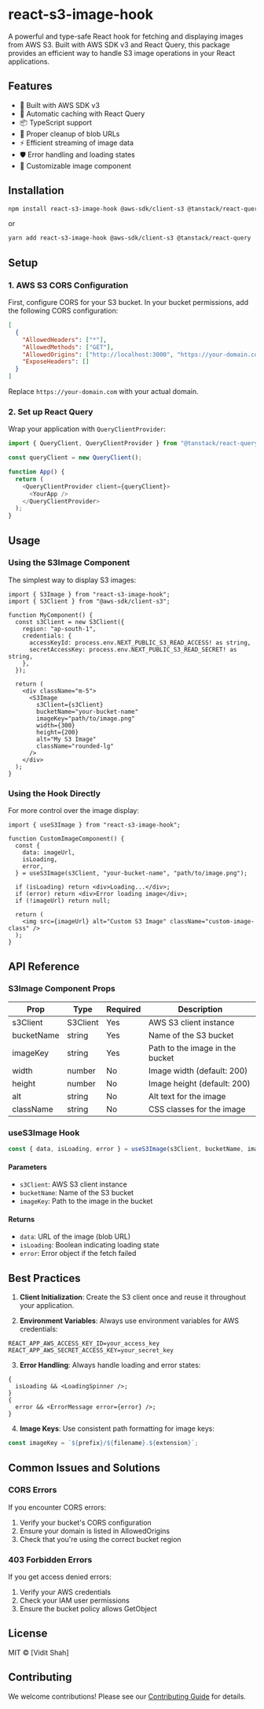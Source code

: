 # react-s3-image-hook

A powerful and type-safe React hook for fetching and displaying images from AWS S3. Built with AWS SDK v3 and React Query, this package provides an efficient way to handle S3 image operations in your React applications.

## Features

- 🚀 Built with AWS SDK v3
- 💾 Automatic caching with React Query
- 📦 TypeScript support
- 🔄 Proper cleanup of blob URLs
- ⚡ Efficient streaming of image data
- 🛡️ Error handling and loading states
- 🎨 Customizable image component

## Installation

```bash
npm install react-s3-image-hook @aws-sdk/client-s3 @tanstack/react-query
```

or

```bash
yarn add react-s3-image-hook @aws-sdk/client-s3 @tanstack/react-query
```

## Setup

### 1. AWS S3 CORS Configuration

First, configure CORS for your S3 bucket. In your bucket permissions, add the following CORS configuration:

```json
[
  {
    "AllowedHeaders": ["*"],
    "AllowedMethods": ["GET"],
    "AllowedOrigins": ["http://localhost:3000", "https://your-domain.com"],
    "ExposeHeaders": []
  }
]
```

Replace `https://your-domain.com` with your actual domain.

### 2. Set up React Query

Wrap your application with `QueryClientProvider`:

```typescript
import { QueryClient, QueryClientProvider } from "@tanstack/react-query";

const queryClient = new QueryClient();

function App() {
  return (
    <QueryClientProvider client={queryClient}>
      <YourApp />
    </QueryClientProvider>
  );
}
```

## Usage

### Using the S3Image Component

The simplest way to display S3 images:

```tsx
import { S3Image } from "react-s3-image-hook";
import { S3Client } from "@aws-sdk/client-s3";

function MyComponent() {
  const s3Client = new S3Client({
    region: "ap-south-1",
    credentials: {
      accessKeyId: process.env.NEXT_PUBLIC_S3_READ_ACCESS! as string,
      secretAccessKey: process.env.NEXT_PUBLIC_S3_READ_SECRET! as string,
    },
  });

  return (
    <div className="m-5">
      <S3Image
        s3Client={s3Client}
        bucketName="your-bucket-name"
        imageKey="path/to/image.png"
        width={300}
        height={200}
        alt="My S3 Image"
        className="rounded-lg"
      />
    </div>
  );
}
```

### Using the Hook Directly

For more control over the image display:

```tsx
import { useS3Image } from "react-s3-image-hook";

function CustomImageComponent() {
  const {
    data: imageUrl,
    isLoading,
    error,
  } = useS3Image(s3Client, "your-bucket-name", "path/to/image.png");

  if (isLoading) return <div>Loading...</div>;
  if (error) return <div>Error loading image</div>;
  if (!imageUrl) return null;

  return (
    <img src={imageUrl} alt="Custom S3 Image" className="custom-image-class" />
  );
}
```

## API Reference

### S3Image Component Props

| Prop       | Type     | Required | Description                     |
| ---------- | -------- | -------- | ------------------------------- |
| s3Client   | S3Client | Yes      | AWS S3 client instance          |
| bucketName | string   | Yes      | Name of the S3 bucket           |
| imageKey   | string   | Yes      | Path to the image in the bucket |
| width      | number   | No       | Image width (default: 200)      |
| height     | number   | No       | Image height (default: 200)     |
| alt        | string   | No       | Alt text for the image          |
| className  | string   | No       | CSS classes for the image       |

### useS3Image Hook

```typescript
const { data, isLoading, error } = useS3Image(s3Client, bucketName, imageKey);
```

#### Parameters

- `s3Client`: AWS S3 client instance
- `bucketName`: Name of the S3 bucket
- `imageKey`: Path to the image in the bucket

#### Returns

- `data`: URL of the image (blob URL)
- `isLoading`: Boolean indicating loading state
- `error`: Error object if the fetch failed

## Best Practices

1. **Client Initialization**: Create the S3 client once and reuse it throughout your application.

2. **Environment Variables**: Always use environment variables for AWS credentials:

```env
REACT_APP_AWS_ACCESS_KEY_ID=your_access_key
REACT_APP_AWS_SECRET_ACCESS_KEY=your_secret_key
```

3. **Error Handling**: Always handle loading and error states:

```tsx
{
  isLoading && <LoadingSpinner />;
}
{
  error && <ErrorMessage error={error} />;
}
```

4. **Image Keys**: Use consistent path formatting for image keys:

```typescript
const imageKey = `${prefix}/${filename}.${extension}`;
```

## Common Issues and Solutions

### CORS Errors

If you encounter CORS errors:

1. Verify your bucket's CORS configuration
2. Ensure your domain is listed in AllowedOrigins
3. Check that you're using the correct bucket region

### 403 Forbidden Errors

If you get access denied errors:

1. Verify your AWS credentials
2. Check your IAM user permissions
3. Ensure the bucket policy allows GetObject

## License

MIT © [Vidit Shah]

## Contributing

We welcome contributions! Please see our [Contributing Guide](CONTRIBUTING.md) for details.
